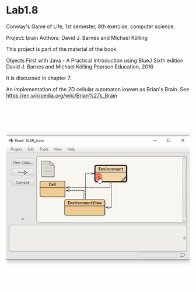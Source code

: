 # Lab1.8
Conway's Game of Life, 1st semester, 8th exercise, computer science.

Project: brain
Aothors: David J. Barnes and Michael Kölling

This project is part of the material of the book

   Objects First with Java - A Practical Introduction using BlueJ
   Sixth edition
   David J. Barnes and Michael Kölling
   Pearson Education, 2016

It is discussed in chapter 7.

An implementation of the 2D cellular automaton known as Brian's Brain.
See https://en.wikipedia.org/wiki/Brian%27s_Brain

<img src="GameOfLife_show.gif">
